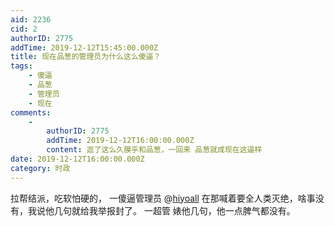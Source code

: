 ```yaml
---
aid: 2236
cid: 2
authorID: 2775
addTime: 2019-12-12T15:45:00.000Z
title: 现在品葱的管理员为什么这么傻逼？
tags:
    - 傻逼
    - 品葱
    - 管理员
    - 现在
comments:
    -
        authorID: 2775
        addTime: 2019-12-12T16:00:00.000Z
        content: 逛了这么久膜乎和品葱，一回来 品葱就成现在这逼样
date: 2019-12-12T16:00:00.000Z
category: 时政
---
```


拉帮结派，吃软怕硬的， 一傻逼管理员 @[hiyoall](/member/hiyoall) 在那喊着要全人类灭绝，啥事没有，我说他几句就给我举报封了。 一超管 婊他几句，他一点脾气都没有。
